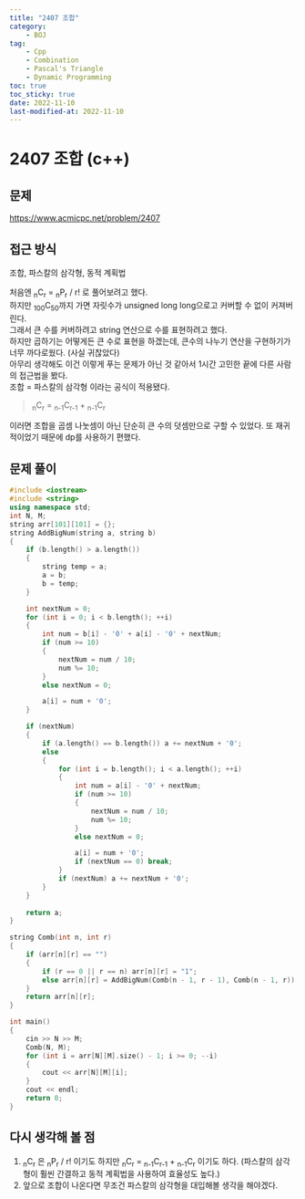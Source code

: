 ```yaml
---
title: "2407 조합"
category:
    - BOJ
tag:
    - Cpp
    - Combination
	- Pascal's Triangle
	- Dynamic Programming
toc: true
toc_sticky: true
date: 2022-11-10
last-modified-at: 2022-11-10
---
```


# 2407 조합 (c++)

## 문제
https://www.acmicpc.net/problem/2407

## 접근 방식
조합, 파스칼의 삼각형, 동적 계획법

처음엔 <sub>n</sub>C<sub>r</sub> = <sub>n</sub>P<sub>r</sub> / r! 로 풀어보려고 했다.   
하지만 <sub>100</sub>C<sub>50</sub>까지 가면 자릿수가 unsigned long long으로고 커버할 수 없이 커져버린다.   
그래서 큰 수를 커버하려고 string 연산으로 수를 표현하려고 했다.   
하지만 곱하기는 어떻게든 큰 수로 표현을 하겠는데, 큰수의 나누기 연산을 구현하기가 너무 까다로웠다. (사실 귀찮았다)   
아무리 생각해도 이건 이렇게 푸는 문제가 아닌 것 같아서 1시간 고민한 끝에 다른 사람의 접근법을 봤다.   
조합 = 파스칼의 삼각형 이라는 공식이 적용됐다.   
> <sub>n</sub>C<sub>r</sub> = <sub>n-1</sub>C<sub>r-1</sub> + <sub>n-1</sub>C<sub>r</sub>

이러면 조합을 곱셈 나눗셈이 아닌 단순히 큰 수의 덧셈만으로 구할 수 있었다. 또 재귀적이었기 때문에 dp를 사용하기 편했다.


## 문제 풀이
```c++
#include <iostream>
#include <string>
using namespace std;
int N, M;
string arr[101][101] = {};
string AddBigNum(string a, string b)
{
    if (b.length() > a.length())
    {
        string temp = a;
        a = b;
        b = temp;
    }

    int nextNum = 0;
    for (int i = 0; i < b.length(); ++i)
    {
        int num = b[i] - '0' + a[i] - '0' + nextNum;
        if (num >= 10)
        {
            nextNum = num / 10;
            num %= 10;
        }
        else nextNum = 0;

        a[i] = num + '0';
    }

    if (nextNum)
    {
        if (a.length() == b.length()) a += nextNum + '0';
        else
        {
            for (int i = b.length(); i < a.length(); ++i)
            {
                int num = a[i] - '0' + nextNum;
                if (num >= 10)
                {
                    nextNum = num / 10;
                    num %= 10;
                }
                else nextNum = 0;

                a[i] = num + '0';
                if (nextNum == 0) break;
            }
            if (nextNum) a += nextNum + '0';
        }
    }
        
    return a;
}

string Comb(int n, int r)
{
    if (arr[n][r] == "")
    {
        if (r == 0 || r == n) arr[n][r] = "1";
        else arr[n][r] = AddBigNum(Comb(n - 1, r - 1), Comb(n - 1, r));
    }
    return arr[n][r];
}

int main()
{
    cin >> N >> M;
    Comb(N, M);
    for (int i = arr[N][M].size() - 1; i >= 0; --i)
    {
        cout << arr[N][M][i];
    }
    cout << endl;
    return 0;
}
```

## 다시 생각해 볼 점
1. <sub>n</sub>C<sub>r</sub> 은 <sub>n</sub>P<sub>r</sub> / r! 이기도 하지만 <sub>n</sub>C<sub>r</sub> = <sub>n-1</sub>C<sub>r-1</sub> + <sub>n-1</sub>C<sub>r</sub> 이기도 하다. (파스칼의 삼각형이 훨씬 간결하고 동적 계획법을 사용하여 효율성도 높다.)
2. 앞으로 조합이 나온다면 무조건 파스칼의 삼각형을 대입해볼 생각을 해야겠다.